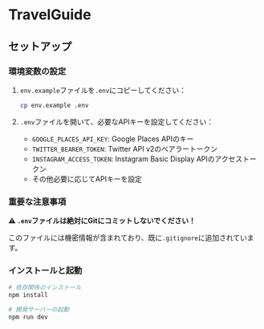 # TravelGuide

## セットアップ

### 環境変数の設定

1. `env.example`ファイルを`.env`にコピーしてください：
   ```bash
   cp env.example .env
   ```

2. `.env`ファイルを開いて、必要なAPIキーを設定してください：
   - `GOOGLE_PLACES_API_KEY`: Google Places APIのキー
   - `TWITTER_BEARER_TOKEN`: Twitter API v2のベアラートークン
   - `INSTAGRAM_ACCESS_TOKEN`: Instagram Basic Display APIのアクセストークン
   - その他必要に応じてAPIキーを設定

### 重要な注意事項

**⚠️ `.env`ファイルは絶対にGitにコミットしないでください！**

このファイルには機密情報が含まれており、既に`.gitignore`に追加されています。

### インストールと起動

```bash
# 依存関係のインストール
npm install

# 開発サーバーの起動
npm run dev
```